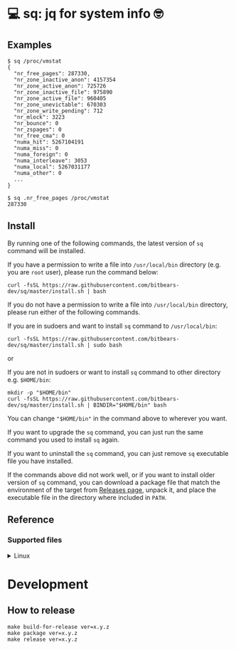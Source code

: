 # 💻 sq: jq for system info 🤓

## Examples

```
$ sq /proc/vmstat
{
  "nr_free_pages": 287330,
  "nr_zone_inactive_anon": 4157354
  "nr_zone_active_anon": 725726
  "nr_zone_inactive_file": 975890
  "nr_zone_active_file": 960405
  "nr_zone_unevictable": 670303
  "nr_zone_write_pending": 712
  "nr_mlock": 3223
  "nr_bounce": 0
  "nr_zspages": 0
  "nr_free_cma": 0
  "numa_hit": 5267104191
  "numa_miss": 0
  "numa_foreign": 0
  "numa_interleave": 3053
  "numa_local": 5267031177
  "numa_other": 0
  ...
}
```


```
$ sq .nr_free_pages /proc/vmstat
287330
```


## Install

By running one of the following commands, the latest version of `sq` command will be installed.

If you have a permission to write a file into `/usr/local/bin` directory (e.g. you are `root` user), please run the command below:

```shell
curl -fsSL https://raw.githubusercontent.com/bitbears-dev/sq/master/install.sh | bash
```

If you do not have a permission to write a file into `/usr/local/bin` directory, please run either of the following commands.

If you are in sudoers and want to install `sq` command to `/usr/local/bin`:

```shell
curl -fsSL https://raw.githubusercontent.com/bitbears-dev/sq/master/install.sh | sudo bash
```

or

If you are not in sudoers or want to install `sq` command to other directory e.g. `$HOME/bin`:

```shell
mkdir -p "$HOME/bin"
curl -fsSL https://raw.githubusercontent.com/bitbears-dev/sq/master/install.sh | BINDIR="$HOME/bin" bash
```

You can change `"$HOME/bin"` in the command above to wherever you want.

If you want to upgrade the `sq` command, you can just run the same command you used to install `sq` again.

If you want to uninstall the `sq` command, you can just remove `sq` executable file you have installed.

If the commands above did not work well, or if you want to install older version of `sq` command, you can download a package file that match the environment of the target from [Releases page](https://github.com/bitbears-dev/sq/releases), unpack it, and place the executable file in the directory where included in `PATH`.



## Reference

### Supported files

<details>
<summary>Linux</summary>

  <details>
  <summary>/proc</summary>

  </details>

</details>


# Development

## How to release

```
make build-for-release ver=x.y.z
make package ver=x.y.z
make release ver=x.y.z
```

